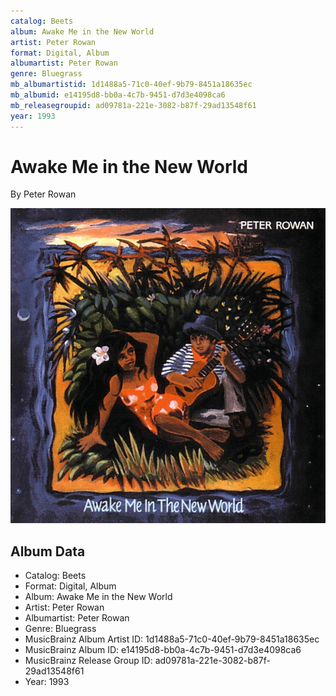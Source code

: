```yaml
---
catalog: Beets
album: Awake Me in the New World
artist: Peter Rowan
format: Digital, Album
albumartist: Peter Rowan
genre: Bluegrass
mb_albumartistid: 1d1488a5-71c0-40ef-9b79-8451a18635ec
mb_albumid: e14195d8-bb0a-4c7b-9451-d7d3e4098ca6
mb_releasegroupid: ad09781a-221e-3082-b87f-29ad13548f61
year: 1993
---
```


# Awake Me in the New World

By Peter Rowan

![](../../assets/beetscovers/Peter_Rowan-Awake_Me_in_the_New_World.jpg)

## Album Data

- Catalog: Beets
- Format: Digital, Album
- Album: Awake Me in the New World
- Artist: Peter Rowan
- Albumartist: Peter Rowan
- Genre: Bluegrass
- MusicBrainz Album Artist ID: 1d1488a5-71c0-40ef-9b79-8451a18635ec
- MusicBrainz Album ID: e14195d8-bb0a-4c7b-9451-d7d3e4098ca6
- MusicBrainz Release Group ID: ad09781a-221e-3082-b87f-29ad13548f61
- Year: 1993

